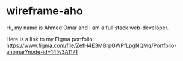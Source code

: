 # wireframe-aho
Hi, my name is Ahmed Omar and I am a full stack web-developer.

Here is a link to my Figma portfolio:
https://www.figma.com/file/ZefH4E3MBrpGWPfLpgNQMq/Portfolio-ahomar?node-id=14%3A1171